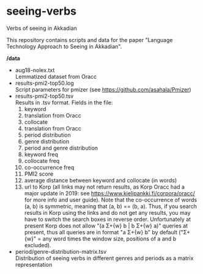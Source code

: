 # seeing-verbs
Verbs of seeing in Akkadian

This repository contains scripts and data for the paper "Language Technology Approach to Seeing in Akkadian".

**/data**  
+ aug18-nolex.txt  
   Lemmatized dataset from Oracc  
+ results-pmi2-top50.log  
   Script parameters for pmizer (see https://github.com/asahala/Pmizer)
+ results-pmi2-top50.tsv  
   Results in .tsv format. Fields in the file:  
   1. keyword  
   2. translation from Oracc
   3. collocate
   4. translation from Oracc  
   5. period distribution
   6. genre distribution
   7. period and genre distribution
   8. keyword freq
   9. collocate freq
   10. co-occurrence freq
   11. PMI2 score
   12. average distance between keyword and collocate (in words)
   13. url to Korp (all links may not return results, as Korp Oracc had a major update in 2019: see https://www.kielipankki.fi/corpora/oracc/ for more info and user guide). Note that the co-occurrence of words (a, b) is symmetric, meaning that (a, b) == (b, a). Thus, if you search results in Korp using the links and do not get any results, you may have to switch the search boxes in reverse order. Unfortunately at present Korp does not allow "(a Σ+{w} b | b Σ+{w} a)" queries at present, thus all queries are in format "a Σ+{w} b" by default ("Σ+{w}" = any word times the window size, positions of a and b excluded).
+ period/genre-distribution-matrix.tsv  
   Distribution of seeing verbs in different genres and periods as a matrix representation
